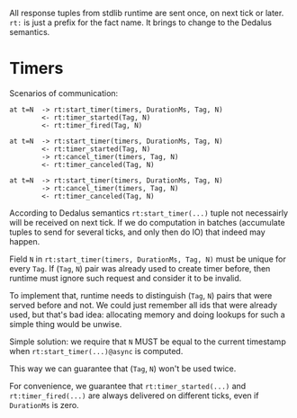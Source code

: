 All response tuples from stdlib runtime are sent once, on next tick or later. `rt:` is just a prefix for the fact name. It brings to change to the Dedalus semantics.

# Timers

Scenarios of communication:

```
at t=N  -> rt:start_timer(timers, DurationMs, Tag, N)
        <- rt:timer_started(Tag, N)
        <- rt:timer_fired(Tag, N)
```

```
at t=N  -> rt:start_timer(timers, DurationMs, Tag, N)
        <- rt:timer_started(Tag, N)
        -> rt:cancel_timer(timers, Tag, N)
        <- rt:timer_canceled(Tag, N)
```

```
at t=N  -> rt:start_timer(timers, DurationMs, Tag, N)
        -> rt:cancel_timer(timers, Tag, N)
        <- rt:timer_canceled(Tag, N)
```

According to Dedalus semantics `rt:start_timer(...)` tuple not necessairly will be received on next tick. If we do computation in batches (accumulate tuples to send for several ticks, and only then do IO) that indeed may happen.

Field `N` in `rt:start_timer(timers, DurationMs, Tag, N)` must be unique for every `Tag`. If (`Tag`, `N`) pair was already used to create timer before, then runtime must ignore such request and consider it to be invalid.

To implement that, runtime needs to distinguish (`Tag`, `N`) pairs that were served before and not. We could just remember all ids that were already used, but that's bad idea: allocating memory and doing lookups for such a simple thing would be unwise.

Simple solution: we require that `N` MUST be equal to the current timestamp when `rt:start_timer(...)@async` is computed.

This way we can guarantee that (`Tag`, `N`) won't be used twice.

For convenience, we guarantee that `rt:timer_started(...)` and `rt:timer_fired(...)` are always delivered on different ticks, even if `DurationMs` is zero.